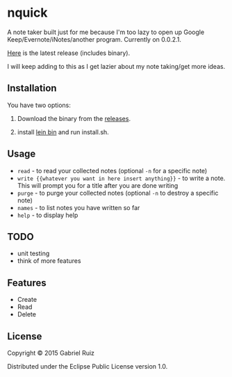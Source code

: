 # nquick

A note taker built just for me because I'm too lazy to open up Google Keep/Evernote/iNotes/another program. Currently on 0.0.2.1.

[Here](https://github.com/gruiz17/nquick/releases) is the latest release (includes binary).

I will keep adding to this as I get lazier about my note taking/get more ideas.

## Installation
You have two options:

1) Download the binary from the [releases](https://github.com/gruiz17/nquick/releases).

2) install [lein bin](https://github.com/Raynes/lein-bin) and run install.sh.

## Usage

* `read` - to read your collected notes (optional `-n` for a specific note)
* `write {{whatever you want in here insert anything}}` - to write a note. This will prompt you for a title after you are done writing
* `purge` - to purge your collected notes (optional `-n` to destroy a specific note)
* `names` - to list notes you have written so far
* `help` - to display help

## TODO

* unit testing
* think of more features

## Features

* Create
* Read
* Delete

## License

Copyright © 2015 Gabriel Ruiz

Distributed under the Eclipse Public License version 1.0.
